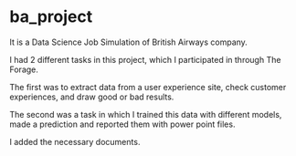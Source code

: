 # ba_project

It is a Data Science Job Simulation of British Airways company. 

I had 2 different tasks in this project, which I participated in through The Forage. 

The first was to extract data from a user experience site, check customer experiences, and draw good or bad results. 

The second was a task in which I trained this data with different models, made a prediction and reported them with power point files. 

I added the necessary documents.
